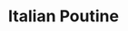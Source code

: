 ---
title: "Italian Poutine"
description: ""
price_s: "8"
price_l: "11"
weight: "3"
hidden: true
---